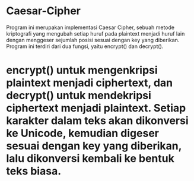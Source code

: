 # Caesar-Cipher
Program ini merupakan implementasi Caesar Cipher, sebuah metode kriptografi yang mengubah setiap huruf pada plaintext menjadi huruf lain dengan menggeser sejumlah posisi sesuai dengan key yang diberikan. Program ini terdiri dari dua fungsi, yaitu encrypt() dan decrypt().
# encrypt() untuk mengenkripsi plaintext menjadi ciphertext, dan decrypt() untuk mendekripsi ciphertext menjadi plaintext. Setiap karakter dalam teks akan dikonversi ke Unicode, kemudian digeser sesuai dengan key yang diberikan, lalu dikonversi kembali ke bentuk teks biasa.
